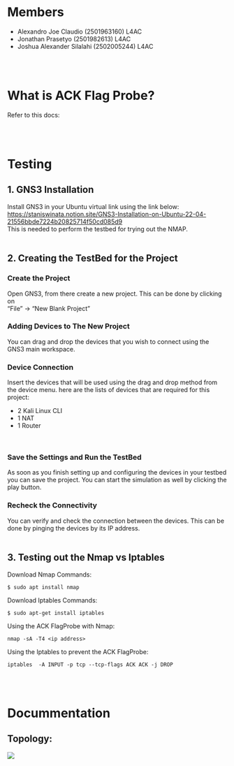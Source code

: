 # Members
* Alexandro Joe Claudio (2501963160) L4AC
* Jonathan Prasetyo (2501982613) L4AC
* Joshua Alexander Silalahi (2502005244) L4AC
<br>
<br>

# What is ACK Flag Probe?
Refer to this docs:

<br>
<br>

# Testing

## 1. GNS3 Installation
Install GNS3 in your Ubuntu virtual link using the link below:
<br>
https://staniswinata.notion.site/GNS3-Installation-on-Ubuntu-22-04-21556bbde7224b20825714f50cd085d9
<br>
This is needed to perform the testbed for trying out the NMAP.
<br>
<br>

## 2. Creating the TestBed for the Project
### Create the Project
Open GNS3, from there create a new project. This can be done by clicking on 
<br>
“File” → “New Blank Project”

### Adding Devices to The New Project
You can drag and drop the devices that you wish to connect using the GNS3 main workspace.

### Device Connection
Insert the devices that will be used using the drag and drop method from the device menu.
here are the lists of devices that are required for this project:
* 2 Kali Linux CLI 
* 1 NAT
* 1 Router
<br>

### Save the Settings and Run the TestBed
As soon as you finish setting up and configuring the devices in your testbed you can save the project. You can start the simulation as well by clicking the play button. 
<br>

### Recheck the Connectivity
You can verify and check the connection between the devices. This can be done by pinging the devices by its IP address. 
<br>
<br>

## 3. Testing out the Nmap vs Iptables
Download Nmap Commands:
```
$ sudo apt install nmap
```
Download Iptables Commands:
```
$ sudo apt-get install iptables 
```
Using the ACK FlagProbe with Nmap:
```
nmap -sA -T4 <ip address>
```
Using the Iptables to prevent the ACK FlagProbe:
```
iptables  -A INPUT -p tcp --tcp-flags ACK ACK -j DROP
```
<br>
<br>

# Docummentation
## Topology:
![](images/topology.png)
